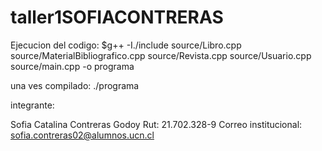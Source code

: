 # taller1SOFIACONTRERAS

Ejecucion del codigo:
$g++ -I./include source/Libro.cpp source/MaterialBibliografico.cpp source/Revista.cpp source/Usuario.cpp source/main.cpp -o programa


una ves compilado: ./programa

integrante:

Sofia Catalina Contreras Godoy
Rut: 21.702.328-9 
Correo institucional: sofia.contreras02@alumnos.ucn.cl

